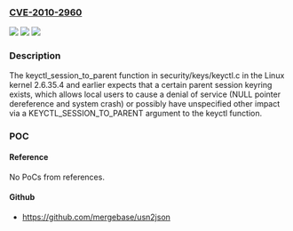 ### [CVE-2010-2960](https://cve.mitre.org/cgi-bin/cvename.cgi?name=CVE-2010-2960)
![](https://img.shields.io/static/v1?label=Product&message=n%2Fa&color=blue)
![](https://img.shields.io/static/v1?label=Version&message=n%2Fa&color=blue)
![](https://img.shields.io/static/v1?label=Vulnerability&message=n%2Fa&color=brighgreen)

### Description

The keyctl_session_to_parent function in security/keys/keyctl.c in the Linux kernel 2.6.35.4 and earlier expects that a certain parent session keyring exists, which allows local users to cause a denial of service (NULL pointer dereference and system crash) or possibly have unspecified other impact via a KEYCTL_SESSION_TO_PARENT argument to the keyctl function.

### POC

#### Reference
No PoCs from references.

#### Github
- https://github.com/mergebase/usn2json

